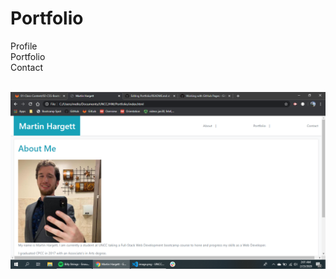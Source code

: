 # Portfolio

Profile<br>
Portfolio<br>
Contact<br><br>

![ss of Portfolio page](assets/images/ss.png)
